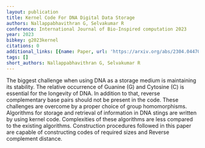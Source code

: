 ```yaml
---
layout: publication
title: Kernel Code For DNA Digital Data Storage
authors: Nallappabhavithran G, Selvakumar R
conference: International Journal of Bio-Inspired computation 2023
year: 2023
bibkey: g2023kernel
citations: 0
additional_links: [{name: Paper, url: 'https://arxiv.org/abs/2304.04470'}]
tags: []
short_authors: Nallappabhavithran G, Selvakumar R
---
```

The biggest challenge when using DNA as a storage medium is maintaining its
stability. The relative occurrence of Guanine (G) and Cytosine (C) is essential
for the longevity of DNA. In addition to that, reverse complementary base pairs
should not be present in the code. These challenges are overcome by a proper
choice of group homomorphisms. Algorithms for storage and retrieval of
information in DNA stings are written by using kernel code. Complexities of
these algorithms are less compared to the existing algorithms. Construction
procedures followed in this paper are capable of constructing codes of required
sizes and Reverse complement distance.